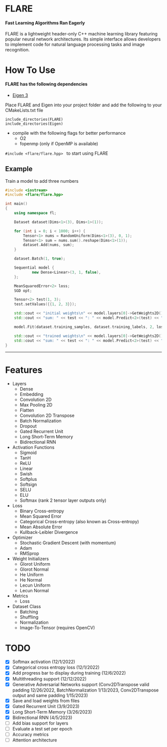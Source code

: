 # FLARE
#### Fast Learning Algorithms Ran Eagerly

FLARE is a lightweight header-only C++ machine learning library
featuring popular neural network architectures. Its simple interface
allows developers to implement code for natural language processing
tasks and image recognition.

# How To Use
#### FLARE has the following dependencies
- [Eigen 3](https://gitlab.com/libeigen/eigen)


Place FLARE and Eigen into your project folder and add the following to your CMakeLists.txt file
```
include_directories(FLARE)
include_directories(Eigen)
```

- compile with the following flags for better performance
  - O2
  - fopenmp (only if OpenMP is available)

```#include <flare/flare.hpp> ``` to start using FLARE


## Example
Train a model to add three numbers
```cpp
#include <iostream>
#include <flare/flare.hpp>

int main()
{
    using namespace fl;

    Dataset dataset(Dims<1>(3), Dims<1>(1));

    for (int i = 0; i < 1000; i++) {
        Tensor<1> nums = RandomUniform(Dims<1>(3), 0, 1);
        Tensor<1> sum = nums.sum().reshape(Dims<1>(1));
        dataset.Add(nums, sum);
    }

    dataset.Batch(1, true);

    Sequential model {
            new Dense<Linear>(3, 1, false),
    };

    MeanSquaredError<2> loss;
    SGD opt;

    Tensor<2> test(1, 3);
    test.setValues({{1, 2, 3}});

    std::cout << "initial weights\n" << model.layers[0]->GetWeights2D()[0] << "\n";
    std::cout << "sum: " << test << ": " << model.Predict<2>(test) << "\n\n";

    model.Fit(dataset.training_samples, dataset.training_labels, 2, loss, opt);

    std::cout << "trained weights\n" << model.layers[0]->GetWeights2D()[0] << "\n";
    std::cout << "sum: " << test << ": " << model.Predict<2>(test) << "\n\n";
}
```

---

# Features
- Layers 
  - Dense
  - Embedding
  - Convolution 2D
  - Max Pooling 2D
  - Flatten
  - Convolution 2D Transpose
  - Batch Normalization
  - Dropout
  - Gated Recurrent Unit
  - Long Short-Term Memory
  - Bidirectional RNN
- Activation Functions
  - Sigmoid
  - TanH
  - ReLU
  - Linear
  - Swish
  - Softplus
  - Softsign
  - SELU
  - ELU
  - Softmax (rank 2 tensor layer outputs only)
- Loss
  - Binary Cross-entropy
  - Mean Squared Error
  - Categorical Cross-entropy (also known as Cross-entropy)
  - Mean Absolute Error
  - Kullback-Leibler Divergence
- Optimizer
  - Stochastic Gradient Descent (with momentum)
  - Adam  
  - RMSprop
- Weight Initializers
  - Glorot Uniform
  - Glorot Normal
  - He Uniform
  - He Normal
  - Lecun Uniform
  - Lecun Normal
- Metrics
  - Loss
- Dataset Class
  - Batching
  - Shuffling
  - Normalization
  - Image-To-Tensor (requires OpenCV)


# TODO
- [x] Softmax activation (12/1/2022)
- [x] Categorical cross entropy loss (12/1/2022)
- [x] Add progress bar to display during training (12/6/2022)
- [x] Multithreading support (12/12/2022)
- [x] Generative Adversarial Networks support (Conv2DTranspose valid padding 12/26/2022, BatchNormalization 1/13/2023, Conv2DTranspose output and same padding 1/15/2023)
- [x] Save and load weights from files
- [x] Gated Recurrent Unit (3/9/2023)
- [x] Long Short-Term Memory (3/26/2023)
- [x] Bidirectional RNN (4/5/2023)
- [ ] Add bias support for layers
- [ ] Evaluate a test set per epoch
- [ ] Accuracy metrics
- [ ] Attention architecture